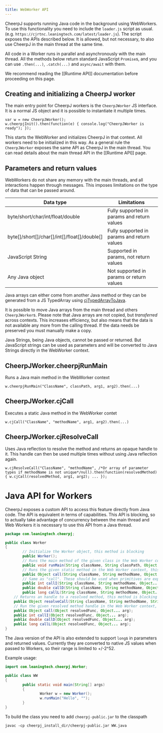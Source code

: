 ```yaml
---
title: WebWorker API
---
```


CheerpJ supports running Java code in the background using WebWorkers. To use this functionality you need to include the ```loader.js``` script as usual. (e.g. ```https://cjrtnc.leaningtech.com/latest/loader.js```). The script exposes the APIs described below. It is allowed, but not necessary, to also use CheerpJ in the main thread at the same time.

All code in a Worker runs in parallel and asynchronously with the main thread. All the methods below return standard JavaScript ```Promise```s, and you can use ```.then(...)```, ```.catch(...)``` and ```async/await``` with them.

We recommend reading the [[Runtime API]] documentation before proceeding on this page.

## Creating and initializing a CheerpJ worker

The main entry point for CheerpJ workers is the ```CheerpJWorker``` JS interface. It is a normal JS object and it is possible to instantiate it multiple times.

```
var w = new CheerpJWorker();
w.cheerpjInit().then(function(e) { console.log("CheerpJWorker is ready"); });
```

This starts the WebWorker and initializes CheerpJ in that context. All workers need to be initialized in this way. As a general rule the ```CheerpJWorker``` exposes the same API as CheerpJ in the main thread. You can read details about the main thread API in the [[Runtime API]] page.

## Parameters and return values

WebWorkers do not share any memory with the main threads, and all interactions happen through messages. This imposes limitations on the type of data that can be passed around.

|Data type                                   |Limitations                                 |
|--------------------------------------------|--------------------------------------------|
|byte/short/char/int/float/double            |Fully supported in params and return values |
|byte[]/short[]/char[]/int[]/float[]/double[]|Fully supported in params and return values |
|JavaScript String                           |Supported in params, not return values      |
|Any Java object                             |Not supported in params or return values    |

Java arrays can either come from another Java method or they can be generated from a JS TypedArray using [cjTypedArrayToJava](https://github.com/leaningtech/cheerpj-meta/wiki/Runtime-API#cjtypedarraytojava).

It is possible to move Java arrays from the main thread and others ```CheerpJWorker```s. Please note that Java arrays are not copied, but _transferred_ across contexts. This increases efficiency, but also means that the data is not available any more from the calling thread. If the data needs be preserved you must manually make a copy.

Java Strings, being Java objects, cannot be passed or returned. But JavaScript strings can be used as parameters and will be converted to Java Strings directly in the WebWorker context.

## CheerpJWorker.cheerpjRunMain

Runs a Java main method in the WebWorker context

```
w.cheerpjRunMain("ClassName", classPath, arg1, arg2).then(...)
```

## CheerpJWorker.cjCall

Executes a static Java method in the WebWorker contet

```
w.cjCall("ClassName", "methodName", arg1, arg2).then(...)
```

## CheerpJWorker.cjResolveCall

Uses Java reflection to resolve the method and returns an opaque handle to it. This handle can then be used multiple times without using Java reflection again.

```
w.cjResolveCall("ClassName", "methodName", /*Or array of parameter types if methodName is not unique*/null).then(function(resolvedMethod) { w.cjCall(resolvedMethod, arg1, arg2); ... });
```

# Java API for Workers

CheerpJ exposes a custom API to access this feature directly from Java code. The API is equivalent in terms of capabilities. This API is blocking, so to actually take advantage of concurrency between the main thread and Web Workers it is necessary to use this API from a Java thread.

```java
package com.leaningtech.cheerpj;

public class Worker
{
        // Initialize the Worker object, this method is blocking
        public Worker();
        // Runs the main method of the given class in the Web Worker context, this method is blocking
        public void runMain(String className, String classPath, Object... arg);
        // Runs the given static method in the Web Worker context, this method is blocking
        public Object call(String className, String methodName, Object... arg);
        // Same as "call". These should be used when primitives are expected.
        public int callI(String className, String methodName, Object... arg);
        public double callD(String className, String methodName, Object... arg);
        public long callL(String className, String methodName, Object... arg);
	// Returns an handle to a resolved method, this method is blocking
	public Object resolveCall(String className, String methodName, String[] types);
	// Run the given resolved method handle in the Web Worker context, this method is blocking
	public Object call(Object resolvedFunc, Object... arg);
	public int callI(Object resolvedFunc, Object... arg);
	public double callD(Object resolvedFunc, Object... arg);
	public long callL(Object resolvedFunc, Object... arg);
}
```

The Java version of the API is also extended to support ```long```s in parameters and returned values. Currently they are converted to native JS values when passed to Workers, so their range is limited to +/-2^52.

Example usage:

```java
import com.leaningtech.cheerpj.Worker;

public class WW
{
        public static void main(String[] args)
        {
                Worker w = new Worker();
                w.runMain("Hello", "");
        }
}
```

To build the class you need to add ```cheerpj-public.jar``` to the classpath

```
javac -cp cheerpj_install_dir/cheerpj-public.jar WW.java
```
